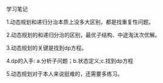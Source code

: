 学习笔记
<p>
    1.动态规划和递归分治本质上没多大区别，都是找重复性问题。
</p>
<p>
    2.动态规划的和递归分治的区别，最优子结构、中途淘汰次优解。
</p>
<p>
    3.动态规划的关键是找到dp方程。
</p>
<p>
    4.dp的入手: a.分析子问题；b.状态定义;c.找到dp方程
</p>
<p>
    5.动态规划对于本人来说挺难的，还需要多练习。
</p>